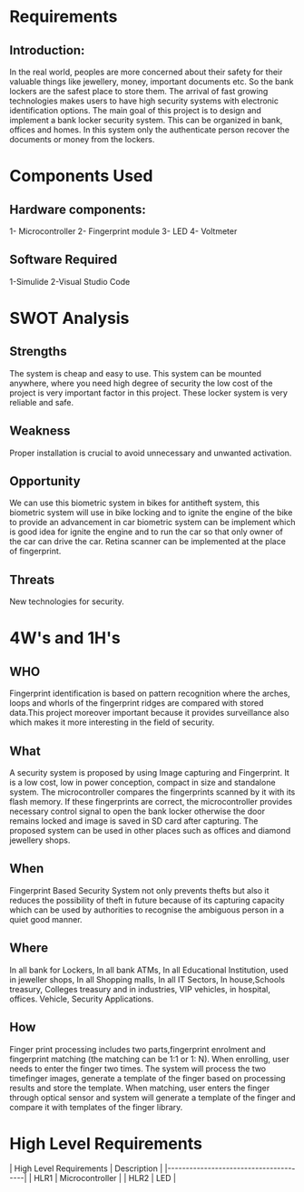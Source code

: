 # Requirements
## Introduction:
In the real world, peoples are more concerned about their safety for their valuable things like jewellery, money, important documents etc. So the bank lockers are the safest place to store them. The arrival of fast growing technologies makes users to have high security systems with electronic identification options. The main goal of this project is to design and implement a bank locker security system. This can be organized in bank, offices and homes. In this system only the authenticate person recover the documents or money from the lockers.

# Components Used
## Hardware components:
1- Microcontroller
2- Fingerprint module
3- LED
4- Voltmeter
## Software Required
1-Simulide
2-Visual Studio Code 

# SWOT Analysis
## Strengths
The system is cheap and easy to use. This system can be mounted anywhere, where you need high degree of security the low cost of the project is very important factor in this project. These locker system is very reliable and safe.
## Weakness
Proper installation is crucial to avoid unnecessary and unwanted activation.
## Opportunity
We can use this biometric system in bikes for antitheft system, this biometric system will use in bike locking and to ignite the engine of the bike to provide an advancement in car biometric system can be implement which is good idea for ignite the engine and to run the car so that only owner of the car can drive the car. Retina scanner can be implemented at the place of fingerprint.
## Threats
New technologies for security.

# 4W's and 1H's
## WHO
Fingerprint identification is based on pattern recognition where the arches, loops and whorls of the fingerprint ridges are compared with stored data.This project moreover important because it provides surveillance also which makes it more interesting in the field of security.
## What
A security system is proposed by using Image capturing and Fingerprint. It is a low cost, low in power conception, compact in size and standalone system. The microcontroller compares the fingerprints scanned by it with its flash memory. If these fingerprints are correct, the microcontroller provides necessary control signal to open the bank
locker otherwise the door remains locked and image is saved in SD card after capturing. The proposed system can be used in other places such as offices and diamond jewellery shops.
## When
 Fingerprint Based Security System not only prevents thefts but also it reduces the possibility of theft in future because of its capturing capacity which can be used by authorities to recognise the ambiguous person in a quiet good manner.
 ## Where
 In all bank for Lockers, In all bank ATMs, In all Educational Institution, used in jeweller shops, In all Shopping malls, In all IT Sectors, In house,Schools treasury, Colleges treasury and in industries, VIP vehicles, in hospital, offices. Vehicle, Security Applications.
## How
Finger print processing includes two parts,fingerprint enrolment and fingerprint matching (the matching can be 1:1 or 1: N). When enrolling, user needs to enter the finger
two times. The system will process the two timefinger images, generate a template of the finger based on processing results and store the template. When matching,
user enters the finger through optical sensor and system will generate a template of the finger and compare it with templates of the finger library.

# High Level Requirements
| High Level Requirements	| Description |
|---------------------------------------|
|  HLR1  | Microcontroller |
|  HLR2  | LED  |
